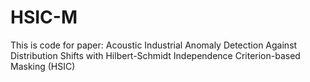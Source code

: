 # HSIC-M
This is code for paper: Acoustic Industrial Anomaly Detection Against Distribution Shifts with Hilbert-Schmidt Independence Criterion-based Masking (HSIC)
